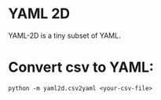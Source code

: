 # YAML 2D

YAML-2D is a tiny subset of YAML.


# Convert csv to YAML:
`python -m yaml2d.csv2yaml <your-csv-file>`
